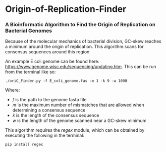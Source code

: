 # Origin-of-Replication-Finder
### A Bioinformatic Algorithm to Find the Origin of Replication on Bacterial Genomes

Because of the molecular mechanics of bacterial division, GC-skew reaches a minimum around the origin of replication. This algorithm scans for consensus sequences around this region.

An example E coli genome can be found here: https://www.genome.wisc.edu/sequencing/updating.htm. This can be run from the terminal like so:
~~~~shell
./oriC_Finder.py -f E_coli_genome.fas -m 1 -k 9 -w 1000
~~~~

Where:
 - *f* is the path to the genome fasta file
 - *m* is the maximum number of mismatches that are allowed when determining a consensus sequence 
 - *k* is the length of the consensus sequence
 - *w* is the length of the genome scanned near a GC-skew minimum

This algorithm requires the *regex* module, which can be obtained by executing the following in the terminal:
~~~~shell
pip install regex
~~~~


